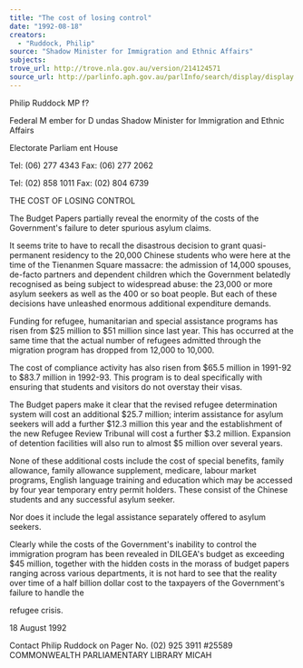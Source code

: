 ```yaml
---
title: "The cost of losing control"
date: "1992-08-18"
creators:
  - "Ruddock, Philip"
source: "Shadow Minister for Immigration and Ethnic Affairs"
subjects:
trove_url: http://trove.nla.gov.au/version/214124571
source_url: http://parlinfo.aph.gov.au/parlInfo/search/display/display.w3p;query=Id%3A%22media/pressrel/HPR02006730%22
---
```


 Philip Ruddock MP f?

 Federal M ember for D undas  Shadow Minister for Immigration  and Ethnic Affairs

 Electorate Parliam ent House 

 Tel: (06) 277 4343  Fax: (06) 277 2062

 Tel: (02) 858 1011  Fax: (02) 804 6739

 THE COST OF LOSING CONTROL

 The Budget Papers partially reveal the enormity of the costs of the Government's failure to deter  spurious asylum claims.

 It seems trite to have to recall the disastrous decision to grant quasi-permanent residency to the  20,000 Chinese students who were here at the time of the Tienanmen Square massacre: the  admission of 14,000 spouses, de-facto partners and dependent children which the Government  belatedly recognised as being subject to widespread abuse: the 23,000 or more asylum seekers as  well as the 400 or so boat people. But each of these decisions have unleashed enormous  additional expenditure demands.

 Funding for refugee, humanitarian and special assistance programs has risen from $25 million to  $51 million since last year. This has occurred at the same time that the actual number of refugees  admitted through the migration program has dropped from 12,000 to 10,000.

 The cost of compliance activity has also risen from $65.5 million in 1991-92 to $83.7 million in  1992-93. This program is to deal specifically with ensuring that students and visitors do not  overstay their visas.

 The Budget papers make it clear that the revised refugee determination system will cost an  additional $25.7 million; interim assistance for asylum seekers will add a further $12.3 million this  year and the establishment of the new Refugee Review Tribunal will cost a further $3.2 million.  Expansion of detention facilities will also run to almost $5 million over several years.

 None of these additional costs include the cost of special benefits, family allowance, family  allowance supplement, medicare, labour market programs, English language training and  education which may be accessed by four year temporary entry permit holders. These consist of  the Chinese students and any successful asylum seeker.

 Nor does it include the legal assistance separately offered to asylum seekers.

 Clearly while the costs of the Government's inability to control the immigration program has been  revealed in DILGEA's budget as exceeding $45 million, together with the hidden costs in the  morass of budget papers ranging across various departments, it is not hard to see that the reality  over time of a half billion dollar cost to the taxpayers of the Government's failure to handle the 

 refugee crisis.

 18 August 1992

 Contact Philip Ruddock on Pager No. (02) 925 3911 #25589 COMMONWEALTH  PARLIAMENTARY LIBRARY  MICAH

